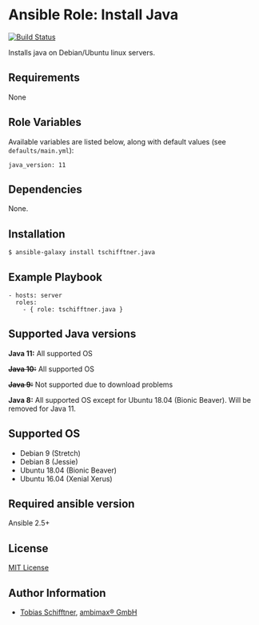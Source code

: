 # Ansible Role: Install Java

[![Build Status](https://travis-ci.org/tschifftner/ansible-role-java.svg?branch=master)](https://travis-ci.org/tschifftner/ansible-role-java)

Installs java on Debian/Ubuntu linux servers.

## Requirements

None

## Role Variables

Available variables are listed below, along with default values (see `defaults/main.yml`):

```
java_version: 11
```

## Dependencies

None.

## Installation

```
$ ansible-galaxy install tschifftner.java
```

## Example Playbook

    - hosts: server
      roles:
        - { role: tschifftner.java }

## Supported Java versions

**Java 11:** All supported OS

~~**Java 10:**~~ All supported OS

~~**Java 9:**~~ Not supported due to download problems

**Java 8:** All supported OS except for Ubuntu 18.04 (Bionic Beaver). Will be removed for Java 11.


## Supported OS

 - Debian 9 (Stretch)
 - Debian 8 (Jessie)
 - Ubuntu 18.04 (Bionic Beaver)
 - Ubuntu 16.04 (Xenial Xerus)
 
## Required ansible version

Ansible 2.5+

## License

[MIT License](http://choosealicense.com/licenses/mit/)

## Author Information

 - [Tobias Schifftner](https://twitter.com/tschifftner), [ambimax® GmbH](https://www.ambimax.de)